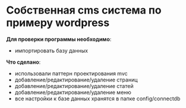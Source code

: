 # Собственная cms система по примеру wordpress

**Для проверки программы необходимо**: 

* импортировать базу данных


**Что сделано**: 

* использовали паттерн проектирования mvc
* добавление/редактирование/удаление страниц
* добавление/редактирование/удаление статей
* добавление/редактирование/удаление меню
* все настройки к базе данных хранятся в папке config/connectdb